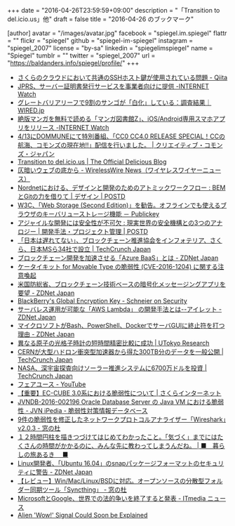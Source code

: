 +++
date = "2016-04-26T23:59:59+09:00"
description = "「Transition to del.icio.us」他"
draft = false
title = "2016-04-26 のブックマーク"

[author]
  avatar = "/images/avatar.jpg"
  facebook = "spiegel.im.spiegel"
  flattr = ""
  flickr = "spiegel"
  github = "spiegel-im-spiegel"
  instagram = "spiegel_2007"
  license = "by-sa"
  linkedin = "spiegelimspiegel"
  name = "Spiegel"
  tumblr = ""
  twitter = "spiegel_2007"
  url = "https://baldanders.info/spiegel/profile/"
+++

- [さくらのクラウドにおいて共通のSSHホスト鍵が使用されている問題 - Qiita](http://qiita.com/suzukis/items/599e0bf9aab531101d5e)
- [JPRS、サーバー証明書発行サービスを事業者向けに提供 -INTERNET Watch](http://internet.watch.impress.co.jp/docs/news/20160426_755182.html)
- [グレートバリアリーフで9割のサンゴが「白化」している：調査結果｜WIRED.jp](http://wired.jp/2016/04/26/coral-are-bleaching/)
- [絶版マンガを無料で読める「マンガ図書館Z」、iOS/Android専用スマホアプリをリリース -INTERNET Watch](http://internet.watch.impress.co.jp/docs/news/20160426_755216.html)
- [4/13にDOMMUNEにて特別番組、「CC0 CC4.0 RELEASE SPECIAL！CCの航海、コモンズの現在地!!」配信を行いました。 | クリエイティブ・コモンズ・ジャパン](https://creativecommons.jp/2016/04/24/0413_event-report/)
- [Transition to del.icio.us | The Official Delicious Blog](http://blog.delicious.com/2016/04/transition-to-del-icio-us/)
- [仄暗いウェブの底から - WirelessWire News（ワイヤレスワイヤーニュース）](https://wirelesswire.jp/2016/04/52576/)
- [Nordnetにおける、デザインと開発のためのアトミックワークフロー : BEMとGitの力を借りて | デザイン | POSTD](http://postd.cc/an-atomic-workflow-for-design-development-at-nordnet/)
- [W3C、「Web Storage (Second Edition)」を勧告。オフラインでも使えるブラウザのキーバリューストレージ機能 － Publickey](http://www.publickey1.jp/blog/16/w3cweb_storage_second_edition.html)
- [アジャイルな開発には安全性が不可欠 : 現実世界の安全機構との3つのアナロジー | 開発手法・プロジェクト管理 | POSTD](http://postd.cc/agility-requires-safety/)
- [「日本は遅れてない」、ブロックチェーン推進協会をインフォテリア、さくら、日本MSら34社で設立 | TechCrunch Japan](http://jp.techcrunch.com/2016/04/26/bccc_launch/)
- [ブロックチェーン開発を加速させる「Azure BaaS」とは - ZDNet Japan](http://japan.zdnet.com/article/35081814/)
- [ケータイキット for Movable Type の脆弱性 (CVE-2016-1204) に関する注意喚起](https://www.jpcert.or.jp/at/2016/at160019.html)
- [米国防総省、ブロックチェーン技術ベースの暗号化メッセージングアプリを要望 - ZDNet Japan](http://japan.zdnet.com/article/35081786/)
- [BlackBerry's Global Encryption Key - Schneier on Security](https://www.schneier.com/blog/archives/2016/04/blackberrys_glo.html)
- [サーバレス運用が可能な「AWS Lambda」 の開発手法とは--アイレット - ZDNet Japan](http://japan.zdnet.com/article/35081767/)
- [マイクロソフトがBash、PowerShell、DockerでサーバGUIに終止符を打つ理由 - ZDNet Japan](http://japan.zdnet.com/article/35081652/)
- [異なる原子の光格子時計の短時間精密比較に成功 | UTokyo Research](http://www.u-tokyo.ac.jp/ja/utokyo-research/research-news/rapid-comparison-of-optical-lattice-clocks.html)
- [CERNが大型ハドロン衝突型加速器から得た300TB分のデータを一般公開 | TechCrunch Japan](http://jp.techcrunch.com/2016/04/25/20160422cern-releases-300tb-of-large-hadron-collider-data-into-open-access/)
- [NASA、深宇宙探査向けソーラー推進システムに6700万ドルを投資 | TechCrunch Japan](http://jp.techcrunch.com/2016/04/25/20160422nasa-invests-67-million-into-solar-electric-propulsion-for-deep-space-exploration/)
- [フェアユース - YouTube](https://www.youtube.com/yt/copyright/ja/fair-use.html)
- [【重要】EC-CUBE 3.0系における脆弱性について | さくらインターネット](https://www.sakura.ad.jp/news/sakurainfo/newsentry.php?id=1275)
- [JVNDB-2016-002196 Oracle Database Server の Java VM における脆弱性 - JVN iPedia - 脆弱性対策情報データベース](http://jvndb.jvn.jp/ja/contents/2016/JVNDB-2016-002196.html)
- [9件の脆弱性を修正したネットワークプロトコルアナライザー「Wireshark」v2.0.3 - 窓の杜](http://www.forest.impress.co.jp/docs/news/20160425_754940.html)
- [１２時間円柱を描きつづけてはじめてわかったこと。「気づく」までにはたくさんの時間がかかるのに、みんな先に教わってしまうんだね。 | ■　暮らしの旅あるき 　■](http://izoomi-momo.jugem.jp/?eid=1243701)
- [Linux開発者、「Ubuntu 16.04」のsnapパッケージフォーマットのセキュリティに警告 - ZDNet Japan](http://japan.zdnet.com/article/35081714/)
- [【レビュー】Win/Mac/Linux/BSDに対応。オープンソースの分散型フォルダー同期ツール「Syncthing」 - 窓の杜](http://www.forest.impress.co.jp/docs/review/20160425_754781.html)
- [MicrosoftとGoogle、世界での法的争いを終了すると発表 - ITmedia ニュース](http://www.itmedia.co.jp/news/articles/1604/25/news062.html)
- [Alien 'Wow!' Signal Could Soon be Explained](http://www.space.com/32609-alien-wow-signal-could-soon-be-explained.html)
